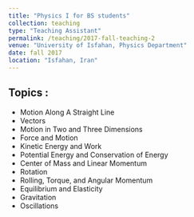```yaml
---
title: "Physics I for BS students"
collection: teaching
type: "Teaching Assistant"
permalink: /teaching/2017-fall-teaching-2
venue: "University of Isfahan, Physics Department"
date: fall 2017
location: "Isfahan, Iran"
---
```

Topics :
---------
- Motion Along A Straight Line
- Vectors 
- Motion in Two and Three Dimensions
- Force and Motion
- Kinetic Energy and Work
- Potential Energy and Conservation of Energy
- Center of Mass and Linear Momentum
- Rotation 
- Rolling, Torque, and Angular Momentum
- Equilibrium and Elasticity
- Gravitation 
- Oscillations
